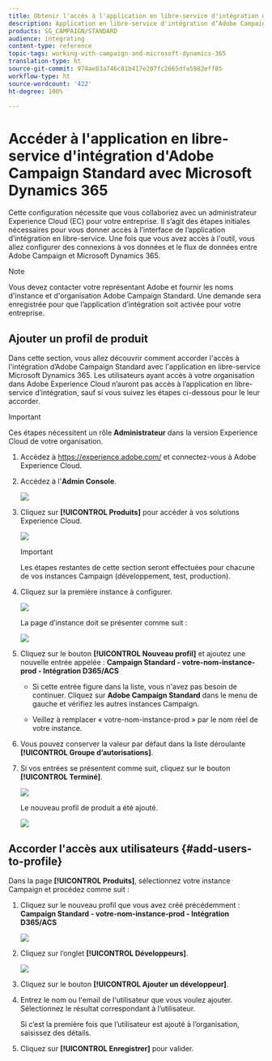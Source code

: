 ```yaml
---
title: Obtenir l'accès à l'application en libre-service d'intégration d’Adobe Campaign Standard avec Dynamics 365
description: Application en libre-service d'intégration d’Adobe Campaign Standard avec Dynamics 365
products: SG_CAMPAIGN/STANDARD
audience: integrating
content-type: reference
topic-tags: working-with-campaign-and-microsoft-dynamics-365
translation-type: ht
source-git-commit: 974ae83a746c81b417e287fc2665dfa5982eff85
workflow-type: ht
source-wordcount: '422'
ht-degree: 100%

---
```



# Accéder à l&#39;application en libre-service d&#39;intégration d&#39;Adobe Campaign Standard avec Microsoft Dynamics 365

Cette configuration nécessite que vous collaboriez avec un administrateur Experience Cloud (EC) pour votre entreprise. Il s’agit des étapes initiales nécessaires pour vous donner accès à l’interface de l’application d’intégration en libre-service. Une fois que vous avez accès à l&#39;outil, vous allez configurer des connexions à vos données et le flux de données entre Adobe Campaign et Microsoft Dynamics 365.

>[!NOTE]
>
>Vous devez contacter votre représentant Adobe et fournir les noms d&#39;instance et d&#39;organisation Adobe Campaign Standard. Une demande sera enregistrée pour que l’application d’intégration soit activée pour votre entreprise.

## Ajouter un profil de produit

Dans cette section, vous allez découvrir comment accorder l&#39;accès à l&#39;intégration d’Adobe Campaign Standard avec l&#39;application en libre-service Microsoft Dynamics 365. Les utilisateurs ayant accès à votre organisation dans Adobe Experience Cloud n’auront pas accès à l’application en libre-service d’intégration, sauf si vous suivez les étapes ci-dessous pour le leur accorder.

>[!IMPORTANT]
>
> Ces étapes nécessitent un rôle **Administrateur** dans la version Experience Cloud de votre organisation.


1. Accédez à https://experience.adobe.com/ et connectez-vous à Adobe Experience Cloud.
1. Accédez à l&#39;**Admin Console**.

   ![](assets/do-not-localize/d365-to-acs-access-3.png)

1. Cliquez sur **[!UICONTROL Produits]** pour accéder à vos solutions Experience Cloud.

   ![](assets/do-not-localize/d365-to-acs-access-6.png)


   >[!IMPORTANT]
   >
   >Les étapes restantes de cette section seront effectuées pour chacune de vos instances Campaign (développement, test, production).

1. Cliquez sur la première instance à configurer.

   ![](assets/do-not-localize/d365-to-acs-access-6.png)

   La page d’instance doit se présenter comme suit :

   ![](assets/do-not-localize/d365-to-acs-access-8.png)

1. Cliquez sur le bouton **[!UICONTROL Nouveau profil]** et ajoutez une nouvelle entrée appelée : **Campaign Standard - votre-nom-instance-prod - Intégration D365/ACS**

   * Si cette entrée figure dans la liste, vous n&#39;avez pas besoin de continuer. Cliquez sur **Adobe Campaign Standard** dans le menu de gauche et vérifiez les autres instances Campaign.

   * Veillez à remplacer « votre-nom-instance-prod » par le nom réel de votre instance.

1. Vous pouvez conserver la valeur par défaut dans la liste déroulante **[!UICONTROL Groupe d’autorisations]**.

1. Si vos entrées se présentent comme suit, cliquez sur le bouton **[!UICONTROL Terminé]**.

   ![](assets/do-not-localize/d365-to-acs-access-14.png)

   Le nouveau profil de produit a été ajouté.

   ![](assets/do-not-localize/d365-to-acs-access-15.png)

## Accorder l&#39;accès aux utilisateurs {#add-users-to-profile}

Dans la page **[!UICONTROL Produits]**, sélectionnez votre instance Campaign et procédez comme suit :

1. Cliquez sur le nouveau profil que vous avez créé précédemment :  **Campaign Standard - votre-nom-instance-prod - Intégration D365/ACS**

   ![](assets/do-not-localize/d365-to-acs-access-15.png)

1. Cliquez sur l’onglet **[!UICONTROL Développeurs]**.

   ![](assets/do-not-localize/d365-to-acs-access-18.png)

1. Cliquez sur le bouton **[!UICONTROL Ajouter un développeur]**.

1. Entrez le nom ou l&#39;email de l&#39;utilisateur que vous voulez ajouter. Sélectionnez le résultat correspondant à l’utilisateur.

   Si c’est la première fois que l’utilisateur est ajouté à l’organisation, saisissez des détails.

1. Cliquez sur **[!UICONTROL Enregistrer]** pour valider.
